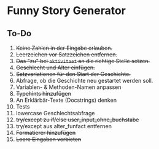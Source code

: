 # Funny Story Generator

## To-Do

1. ~~Keine Zahlen in der Eingabe erlauben.~~
2. ~~Leerzeichen vor Satzzeichen entfernen.~~
3. ~~Das "zu" bei `aktivitaet` an die richtige Stelle setzen.~~
4. ~~Geschlecht und Alter einfügen.~~
5. ~~Satzvariationen für den Start der Geschichte.~~
6. Abfrage, ob die Geschichte neu gestartet werden soll.
7. Variablen- & Methoden-Namen anpassen
8. ~~Typehints hinzufügen~~
9. An Erklärbär-Texte (Docstrings) denken
10. Tests
11. lowercase Geschlechtsabfrage
12. ~~try/except zu if/else user_input_ohne_buchstabe~~
13. try/except aus alter_funfact entfernen
14. ~~Formatierer hinzufügen~~
15. ~~Leere Eingaben verbieten~~
